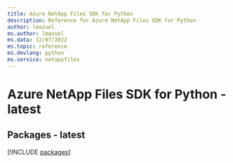 ```yaml
---
title: Azure NetApp Files SDK for Python
description: Reference for Azure NetApp Files SDK for Python
author: lmazuel
ms.author: lmazuel
ms.data: 12/07/2022
ms.topic: reference
ms.devlang: python
ms.service: netappfiles
---
```

# Azure NetApp Files SDK for Python - latest
## Packages - latest
[!INCLUDE [packages](netapp-files-index.md)]